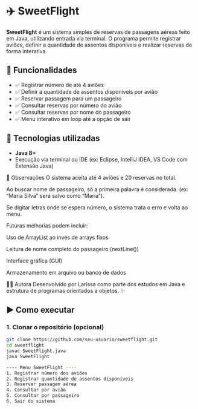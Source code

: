 # ✈️ SweetFlight

**SweetFlight** é um sistema simples de reservas de passagens aéreas feito em Java, utilizando entrada via terminal. O programa permite registrar aviões, definir a quantidade de assentos disponíveis e realizar reservas de forma interativa.

## 📌 Funcionalidades

- ✅ Registrar número de até 4 aviões
- ✅ Definir a quantidade de assentos disponíveis por avião
- ✅ Reservar passagem para um passageiro
- ✅ Consultar reservas por número do avião
- ✅ Consultar reservas por nome do passageiro
- ✅ Menu interativo em loop até a opção de sair

## 🧰 Tecnologias utilizadas

- **Java 8+**
- Execução via terminal ou IDE (ex: Eclipse, IntelliJ IDEA, VS Code com Extensão Java)

📝 Observações
O sistema aceita até 4 aviões e 20 reservas no total.

Ao buscar nome de passageiro, só a primeira palavra é considerada. (ex: “Maria Silva” será salvo como “Maria”).

Se digitar letras onde se espera número, o sistema trata o erro e volta ao menu.

Futuras melhorias podem incluir:

Uso de ArrayList ao invés de arrays fixos

Leitura de nome completo do passageiro (nextLine())

Interface gráfica (GUI)

Armazenamento em arquivo ou banco de dados

👩‍💻 Autora
Desenvolvido por Larissa como parte dos estudos em Java e estrutura de programas orientados a objetos. ✨

## ▶️ Como executar

### 1. Clonar o repositório (opcional)
```bash
git clone https://github.com/seu-usuario/sweetflight.git
cd sweetflight
javac SweetFlight.java
java SweetFlight

---- Menu SweetFlight ----
1. Registrar número dos aviões
2. Registrar quantidade de assentos disponíveis
3. Reservar passagem aérea
4. Consultar por avião
5. Consultar por passageiro
6. Sair do sistema
